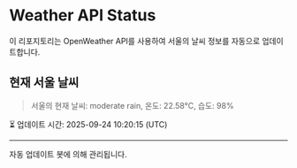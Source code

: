 
# Weather API Status

이 리포지토리는 OpenWeather API를 사용하여 서울의 날씨 정보를 자동으로 업데이트합니다.

## 현재 서울 날씨
> 서울의 현재 날씨: moderate rain, 온도: 22.58°C, 습도: 98%

⏳ 업데이트 시간: 2025-09-24 10:20:15 (UTC)

---
자동 업데이트 봇에 의해 관리됩니다.
